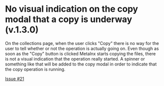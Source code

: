 # No visual indication on the copy modal that a copy is underway (v.1.3.0)

On the collections page, when the user clicks "Copy" there is no way for the user to tell whether or not the operation is actually going on. Even though as soon as the "Copy" button is clicked Metalnx starts copying the files, there is not a visual indication that the operation really started. A spinner or something like that will be added to the copy modal in order to indicate that the copy operation is running.

[Issue #21](https://github.com/Metalnx/metalnx-web/issues/21)